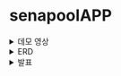 # senapoolAPP

<details>
<summary>데모 영상</summary>
<div markdown="1">       

https://user-images.githubusercontent.com/71878202/185157807-77b81b40-f2d5-4849-bcde-5305b5eb2c69.mp4

</div>
</details>

<details>
<summary>ERD</summary>
<div markdown="1">  

![image](https://user-images.githubusercontent.com/71878202/185156970-5389a547-e90c-4405-8f8a-48fc9cbd75a5.png)

</div>
</details>

<details>
<summary>발표</summary>
<div markdown="1">  


</div>
</details>
